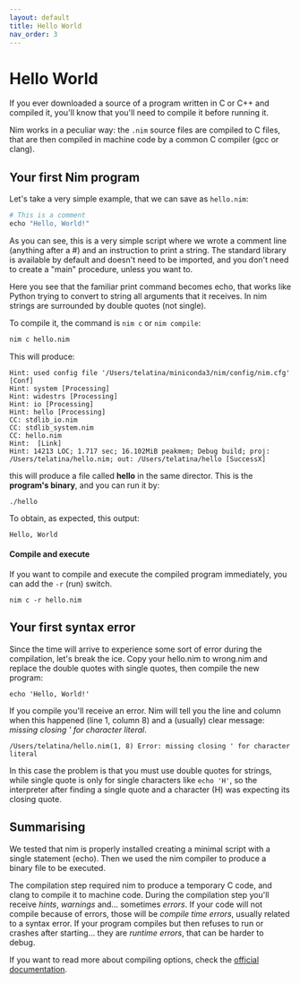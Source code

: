 ```yaml
---
layout: default
title: Hello World
nav_order: 3
---
```


# Hello World

If you ever downloaded a source of a program written in C or C++ and compiled it, you'll know that you'll need to compile it before running it.

Nim works in a peculiar way: the `.nim` source files are compiled to C files, that are then compiled in machine code by a common C compiler (gcc or clang).

## Your first Nim program

Let's take a very simple example, that we can save as `hello.nim`:

```python
# This is a comment
echo "Hello, World!"
```

As you can see, this is a very simple script where we wrote a comment line (anything after a #) and an instruction to print a string. The standard library is available by default and doesn't need to be imported, and you don't need to create a "main" procedure, unless you want to.

Here you see that the familiar print command becomes echo, that works like Python trying to convert to string all arguments that it receives. In nim strings are surrounded by double quotes (not single).

To compile it, the command is `nim c` or `nim compile`:
```bash
nim c hello.nim
```

This will produce:

```text
Hint: used config file '/Users/telatina/miniconda3/nim/config/nim.cfg' [Conf]
Hint: system [Processing]
Hint: widestrs [Processing]
Hint: io [Processing]
Hint: hello [Processing]
CC: stdlib_io.nim
CC: stdlib_system.nim
CC: hello.nim
Hint:  [Link]
Hint: 14213 LOC; 1.717 sec; 16.102MiB peakmem; Debug build; proj: /Users/telatina/hello.nim; out: /Users/telatina/hello [SuccessX]
```

this will produce a file called **hello** in the same director. This is the **program's binary**, and you can run it by:
```
./hello
```

To obtain, as expected, this output:
```
Hello, World
```

#### Compile and execute
If you want to compile and execute the compiled program immediately, you can add the `-r` (run) switch.
```
nim c -r hello.nim
```

## Your first syntax error

Since the time will arrive to experience some sort of error during the compilation, let's break the ice. Copy your hello.nim to wrong.nim and replace the double quotes with single quotes, then compile the new program:
```
echo 'Hello, World!'
```

If you compile you'll receive an error.
Nim will tell you the line and column when this happened (line 1, column 8) and
a (usually) clear message: _missing closing ' for character literal_.
```
/Users/telatina/hello.nim(1, 8) Error: missing closing ' for character literal
```

In this case the problem is that you must use double quotes for strings, while single quote is only for single characters like `echo 'H'`, so the interpreter after finding a single quote and a character (H) was expecting its closing quote.

## Summarising

We tested that nim is properly installed creating a minimal script with a single statement (echo). Then we used the nim compiler to produce a binary file to be executed.

The compilation step required nim to produce a temporary C code, and clang to compile it to machine code.
During the compilation step you'll receive _hints_, _warnings_ and... sometimes _errors_.
If your code will not compile because of errors, those will be _compile time errors_, usually related to a syntax error.
If your program compiles but then refuses to run or crashes after starting... they are _runtime errors_, that can be
harder to debug.

If you want to read more about compiling options, check the [official documentation](https://nim-lang.org/docs/nimc.html).
